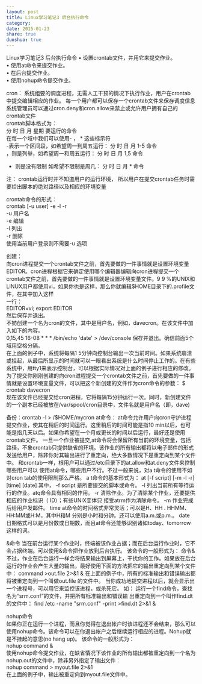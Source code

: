 ```yaml
---
layout: post
title: Linux学习笔记3 后台执行命令
category: 
date: 2015-01-23
share: true
duoshuo: true
---
```

Linux学习笔记3 后台执行命令
• 设置crontab文件，并用它来提交作业。  
• 使用at命令来提交作业。  
• 在后台提交作业。  
• 使用nohup命令提交作业。  

cron： 系统组要的调度进程，无需人工干预的情况下执行作业，用户在crontab中提交编辑相应的作业。 每一个用户都可以保存一个crontab文件来保存调度信息系统管理员可以通过cron.deny和cron.allow来禁止或允许用户拥有自己的crontab文件    
crontab脚本格式为：  
分 时 日 月 星期 要运行的命令  
在每一个域中我们可以使用- ， * 这些标示符  
-表示一个区间段，如希望周一到周五运行： 分 时 日 月 1-5 命令  
，则是列举，如希望周一和周五运行： 分 时 日 月 1,5 命令  
* 则是没有限制 如希望不限制是周几： 分 时 日 月 * 命令  

注： crontab运行时并不知道用户的运行环境， 所以用户在提交crontab任务时需要给出脚本的绝对路径以及相应的环境变量   

crontab命令的形式：  
crontab [-u user] -e -l -r   
-u 用户名  
-e 编辑  
-l 列出  
-r 删除  
使用当前用户登录则不需要-u 选项   
   
创建：  
向cron进程提交一个crontab文件之前，首先要做的一件事情就是设置环境变量EDITOR。cron进程根据它来确定使用哪个编辑器编辑向cron进程提交一个crontab文件之前，首先要做的一件事情就是设置环境变量文件。9 9 %的UNIX和LINUX用户都使用vi，如果你也是这样，那么你就编辑$HOME目录下的.profile文件，在其中加入这样  
一行：   
EDITOR=vi; export EDITOR  
然后保存并退出。  
不妨创建一个名为<user>cron的文件，其中<user>是用户名，例如，davecron。在该文件中加入如下的内容。  
0,15,45 16-08 * * * /bin/echo 'date' > /dev/console
保存并退出。确信前面5个域用空格分隔。  
在上面的例子中，系统将每隔1 5分钟向控制台输出一次当前时间。如果系统崩溃或挂起，从最后所显示的时间就可以一眼看出系统是什么时间停止工作的。在有些系统中，用tty1来表示控制台，可以根据实际情况对上面的例子进行相应的修改。
为了提交你刚刚创建的向cron进程提交一个crontab文件之前，首先要做的一件事情就是设置环境变量文件，可以把这个新创建的文件作为cron命令的参数：
$ crontab davecron  
现在该文件已经提交给cron进程，它将每隔15分钟运行一次。同时，新创建文件的一个副本已经被放在/var/spool/cron目录中，文件名就是用户名（即，dave)

备份：crontab -l > /$HOME/mycron
at命令：
at命令允许用户向cron守护进程提交作业，使其在稍后的时间运行。这里稍后的时间可能是指10 min以后，也可能是指几天以后。如果你希望在一个月或更长的时间以后运行，最好还是使用crontab文件。
一旦一个作业被提交,at命令将会保留所有当前的环境变量，包括路径，不象crontab只提供缺省的环境。该作业的所有输出都将以电子邮件的形式发送给用户，除非你对其输出进行了重定向，绝大多数情况下是重定向到某个文件中。
和crontab一样，根用户可以通过/etc目录下的at.allow和at.deny文件来控制哪些用户可以
使用at命令，哪些用户不行。不过一般来说，对a t命令的使用不如对cron tab的使用限制那么严格。
a t命令的基本形式为：
at [-f script] [-m -l -r] [time] [date]
其中，
-f script 是所要提交的脚本或命令。
-l 列出当前所有等待运行的作业。atq命令具有相同的作用。
-r 清除作业。为了清除某个作业，还要提供相应的作业标识（ ID）；有些UNIX变体只
接受atrm作为清除命令。
-m 作业完成后给用户发邮件。
time at命令的时间格式非常灵活；可以是H、HH . HHMM、HH:MM或H:M，其中H和M
分别是小时和分钟。还可以使用a.m.或p.m.。
date 日期格式可以是月份数或日期数，而且at命令还能够识别诸如today、tomorrow这样的词。

&命令
当在前台运行某个作业时，终端被该作业占据；而在后台运行作业时，它不会占据终端。可以使用&命令把作业放到后台执行。
该命令的一般形式为：
命令&
不过，作业在后台运行一样会将结果输出到屏幕上，干扰你的工作。如果放在后台运行的作业会产生大量的输出，最好使用下面的方法把它的输出重定向到某个文件中：
command >out.file 2>&1 &
在上面的例子中，所有的标准输出和错误输出都将被重定向到一个叫做out.file 的文件中。
当你成功地提交进程以后，就会显示出一个进程号，可以用它来监控该进程，或杀死它。
如：
运行一个find命令，查找名为“srm.conf”的文件，并把所有标准输出和错误输
出重定向到一个叫作find.dt的文件中：
find /etc -name "srm.conf" -print >find.dt 2>&1 &

nohup命令  
如果你正在运行一个进程，而且你觉得在退出帐户时该进程还不会结束，那么可以使用nohup命令。该命令可以在你退出帐户之后继续运行相应的进程。Nohup就是不挂起的意思(no hang up)。 
该命令的一般形式为：  
nohup command &  
使用nohup命令提交作业，在缺省情况下该作业的所有输出都被重定向到一个名为nohup.out的文件中，除非另外指定了输出文件：  
nohup command > myout.file 2>&1  
在上面的例子中，输出被重定向到myout.file文件中。   







